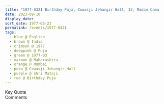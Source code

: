 ```yaml
---
title: "1977-0321 Birthday Pūjā, Cowasji Jehangir Hall, 15, Madam Cama Road, Mantralaya, Fort, Mumbai, Maharashtra, India"
date: 2023-09-10
display_date: 
sort_date: 1977-03-21
permalink: /events/1977-0321
tags:
  - blue @ English
  - brown @ India
  - crimson @ 1977
  - deeppink @ Puja
  - green @ 1977-03
  - maroon @ Maharashtra
  - orange @ Mumbai
  - peru @ Cowasji Jehangir Hall
  - purple @ Shri Mataji
  - red @ Birthday Puja
---
```


<wave-list>
  <list-title color="green" width="75">Key Quote</list-title>
  <list-item color="BlanchedAlmond"  width="200"></list-item>
  <list-item color="Lavender"></list-item>
  <list-item color="BlanchedAlmond"></list-item>
</wave-list>

<br>

<wave-list>
  <list-title color="green" width="75">Comments</list-title>
  <list-item color="BlanchedAlmond"  width="200"></list-item>
  <list-item color="Lavender"></list-item>
  <list-item color="BlanchedAlmond"></list-item>
</wave-list>